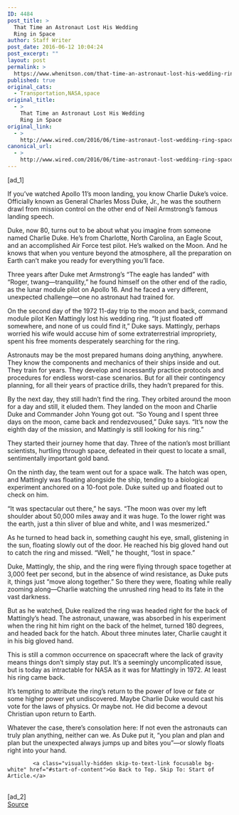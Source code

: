 ```yaml
---
ID: 4484
post_title: >
  That Time an Astronaut Lost His Wedding
  Ring in Space
author: Staff Writer
post_date: 2016-06-12 10:04:24
post_excerpt: ""
layout: post
permalink: >
  https://www.whenitson.com/that-time-an-astronaut-lost-his-wedding-ring-in-space/
published: true
original_cats:
  - Transportation,NASA,space
original_title:
  - >
    That Time an Astronaut Lost His Wedding
    Ring in Space
original_link:
  - >
    http://www.wired.com/2016/06/time-astronaut-lost-wedding-ring-space/
canonical_url:
  - >
    http://www.wired.com/2016/06/time-astronaut-lost-wedding-ring-space/
---
```

 [ad_1]
<br><div id="start-of-content"><p>If you’ve watched Apollo 11’s moon landing, you know Charlie Duke’s voice. Officially known as General Charles Moss Duke, Jr., he was the southern drawl from mission control on the other end of Neil Armstrong’s famous landing speech. </p>
<p>Duke, now 80, turns out to be about what you imagine from someone named Charlie Duke. He’s from Charlotte, North Carolina, an Eagle Scout, and an accomplished Air Force test pilot. He’s walked on the Moon. And he knows that when you venture beyond the atmosphere, all the preparation on Earth can’t make you ready for everything you’ll face.</p>
<p>Three years after Duke met Armstrong’s “The eagle has landed” with “Roger, twang—tranquility,” he found himself on the other end of the radio, as the lunar module pilot on Apollo 16. And he faced a very different, unexpected challenge—one no astronaut had trained for. </p>



<p>On the second day of the 1972 11-day trip to the moon and back, command module pilot Ken Mattingly lost his wedding ring. “It just floated off somewhere, and none of us could find it,” Duke says. Mattingly, perhaps worried his wife would accuse him of some extraterrestrial impropriety, spent his free moments desperately searching for the ring. </p>
<p>Astronauts may be the most prepared humans doing anything, anywhere. They know the components and mechanics of their ships inside and out. They train for years. They develop and incessantly practice protocols and procedures for endless worst-case scenarios. But for all their contingency planning, for all their years of practice drills, they hadn’t prepared for this.</p>
<p>By the next day, they still hadn’t find the ring. They orbited around the moon for a day and still, it eluded them. They landed on the moon and Charlie Duke and Commander John Young got out. “So Young and I spent three days on the moon, came back and rendezvoused,” Duke says. “It’s now the eighth day of the mission, and Mattingly is still looking for his ring.”</p>
<p>They started their journey home that day. Three of the nation’s most brilliant scientists, hurtling through space, defeated in their quest to locate a small, sentimentally important gold band. </p>
<p>On the ninth day, the team went out for a space walk. The hatch was open, and Mattingly was floating alongside the ship, tending to a biological experiment anchored on a 10-foot pole. Duke suited up and floated out to check on him.</p>
<p>“It was spectacular out there,” he says. “The moon was over my left shoulder about 50,000 miles away and it was huge. To the lower right was the earth, just a thin sliver of blue and white, and I was mesmerized.”</p>
<p>As he turned to head back in, something caught his eye, small, glistening in the sun, floating slowly out of the door. He reached his big gloved hand out to catch the ring and missed. “Well,” he thought, “lost in space.”</p>
<p>Duke, Mattingly, the ship, and the ring were flying through space together at 3,000 feet per second, but in the absence of wind resistance, as Duke puts it, things just “move along together.” So there they were, floating while really zooming along—Charlie watching the unrushed ring head to its fate in the vast darkness.</p>
<p>But as he watched, Duke realized the ring was headed right for the back of Mattingly’s head. The astronaut, unaware, was absorbed in his experiment when the ring hit him right on the back of the helmet, turned 180 degrees, and headed back for the hatch. About three minutes later, Charlie caught it in his big gloved hand. </p>
<p>This is still a common occurrence on spacecraft where the lack of gravity means things don’t simply stay put. It’s a seemingly uncomplicated issue, but is today as intractable for NASA as it was for Mattingly in 1972. At least his ring came back. </p>
<p>It’s tempting to attribute the ring’s return to the power of love or fate or some higher power yet undiscovered. Maybe Charlie Duke would cast his vote for the laws of physics. Or maybe not. He did become a devout Christian upon return to Earth.</p>
<p>Whatever the case, there’s consolation here: If not even the astronauts can truly plan anything, neither can we. As Duke put it, “you plan and plan and plan but the unexpected always jumps up and bites you”—or slowly floats right into your hand.</p>

			<a class="visually-hidden skip-to-text-link focusable bg-white" href="#start-of-content">Go Back to Top. Skip To: Start of Article.</a>

			
</div>
<br>[ad_2]
<br><a href="http://www.wired.com/2016/06/time-astronaut-lost-wedding-ring-space/">Source </a>